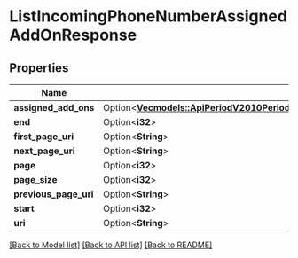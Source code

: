 # ListIncomingPhoneNumberAssignedAddOnResponse

## Properties

Name | Type | Description | Notes
------------ | ------------- | ------------- | -------------
**assigned_add_ons** | Option<[**Vec<models::ApiPeriodV2010PeriodAccountPeriodIncomingPhoneNumberPeriodIncomingPhoneNumberAssignedAddOn>**](api.v2010.account.incoming_phone_number.incoming_phone_number_assigned_add_on.md)> |  | [optional]
**end** | Option<**i32**> |  | [optional]
**first_page_uri** | Option<**String**> |  | [optional]
**next_page_uri** | Option<**String**> |  | [optional]
**page** | Option<**i32**> |  | [optional]
**page_size** | Option<**i32**> |  | [optional]
**previous_page_uri** | Option<**String**> |  | [optional]
**start** | Option<**i32**> |  | [optional]
**uri** | Option<**String**> |  | [optional]

[[Back to Model list]](../README.md#documentation-for-models) [[Back to API list]](../README.md#documentation-for-api-endpoints) [[Back to README]](../README.md)


